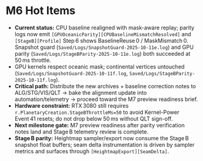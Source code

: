 # M6 Hot Items

- **Current status:** CPU baseline realigned with mask-aware replay; parity logs now emit `[GPUOceanicParity][CPUBaselineMismatchResolved]` and `[StageB][Profile]` Step 6 shows BaselineReuse 0 / MaskMismatch 0. Snapshot guard (`Saved/Logs/SnapshotGuard-2025-10-11e.log`) and GPU parity (`Saved/Logs/StageBParity-2025-10-11e.log`) both succeeded at 50 ms throttle.
- GPU kernels respect oceanic mask; continental vertices untouched (`Saved/Logs/SnapshotGuard-2025-10-11f.log`, `Saved/Logs/StageBParity-2025-10-11f.log`).
- **Critical path:** Distribute the new archives + baseline correction notes to ALG/STG/VIS/QLT → bake the alignment update into automation/telemetry → proceed toward the M7 preview readiness brief.
- **Hardware constraint:** RTX 3080 still requires `r.PlanetaryCreation.StageBThrottleMs=50` to avoid Kernel-Power Event 41 resets; do not drop below 50 ms without QLT sign-off.
- **Next milestone gate:** M7 preview readiness after parity verification notes land and Stage B telemetry review is complete.
- **Stage B parity:** Heightmap sampler/export now consume the Stage B snapshot float buffers; seam delta instrumentation is driven by sampler metrics and surfaces through `[HeightmapExport][SeamDelta]`.
